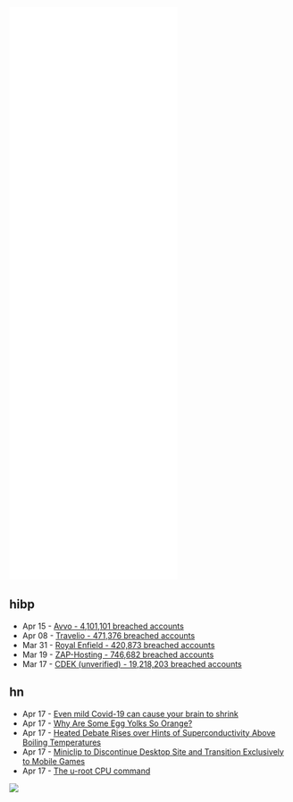 ![Metrics](https://raw.githubusercontent.com/phixion/phixion/master/metrics.svg)

## hibp

<!--
for https://github.com/phixion/phixion/blob/main/.github/workflows/feeds.yml
-->
<!--START_SECTION:haveibeenpwnd-->
- Apr 15 - [Avvo - 4,101,101 breached accounts](https://haveibeenpwned.com/PwnedWebsites#Avvo)
- Apr 08 - [Travelio - 471,376 breached accounts](https://haveibeenpwned.com/PwnedWebsites#Travelio)
- Mar 31 - [Royal Enfield - 420,873 breached accounts](https://haveibeenpwned.com/PwnedWebsites#RoyalEnfield)
- Mar 19 - [ZAP-Hosting - 746,682 breached accounts](https://haveibeenpwned.com/PwnedWebsites#ZAPHosting)
- Mar 17 - [CDEK (unverified) - 19,218,203 breached accounts](https://haveibeenpwned.com/PwnedWebsites#CDEK)
<!--END_SECTION:haveibeenpwnd-->

## hn

<!--
for https://github.com/phixion/phixion/blob/main/.github/workflows/feeds.yml
-->
<!--START_SECTION:hn-->
- Apr 17 - [Even mild Covid-19 can cause your brain to shrink](https://www.nationalgeographic.com/magazine/article/even-mild-covid-19-can-cause-your-brain-to-shrink)
- Apr 17 - [Why Are Some Egg Yolks So Orange?](https://www.foodunfolded.com/article/why-are-some-egg-yolks-so-orange)
- Apr 17 - [Heated Debate Rises over Hints of Superconductivity Above Boiling Temperatures](https://www.insidescience.org/news/heated-debate-rises-over-hints-superconductivity-above-boiling-temperatures)
- Apr 17 - [Miniclip to Discontinue Desktop Site and Transition Exclusively to Mobile Games](https://www.miniclip.com/games/en/)
- Apr 17 - [The u-root CPU command](http://book.linuxboot.org/cpu/)
<!--END_SECTION:hn-->

<!--
for https://yhype.me
-->
![](https://hit.yhype.me/github/profile?user_id=13013670)
